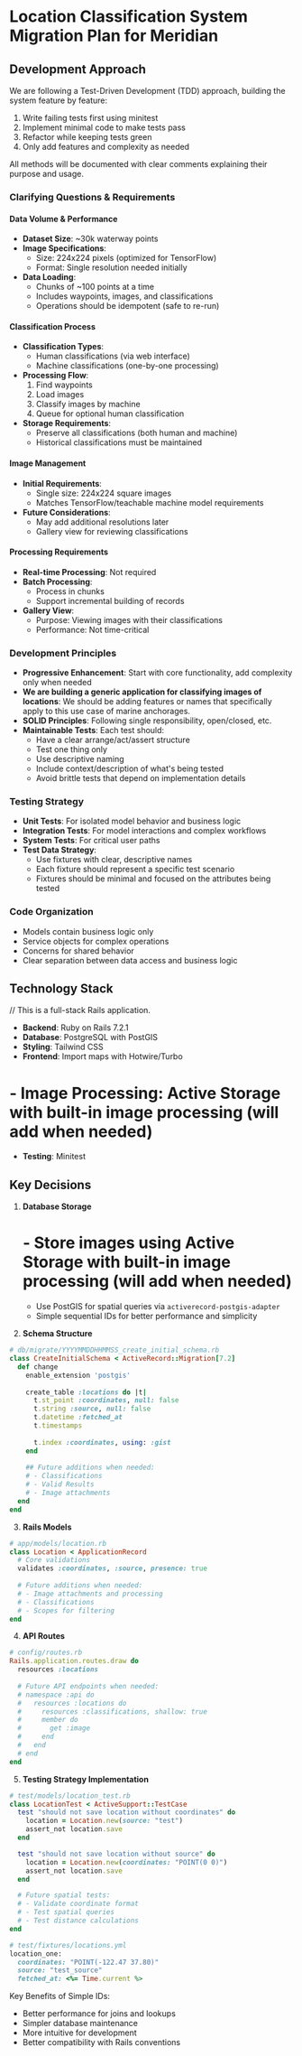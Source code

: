 # Location Classification System Migration Plan for Meridian

## Development Approach
We are following a Test-Driven Development (TDD) approach, building the system feature by feature:

1. Write failing tests first using minitest
2. Implement minimal code to make tests pass
3. Refactor while keeping tests green
4. Only add features and complexity as needed

All methods will be documented with clear comments explaining their purpose and usage.

### Clarifying Questions & Requirements

#### Data Volume & Performance
- **Dataset Size**: ~30k waterway points
- **Image Specifications**: 
  - Size: 224x224 pixels (optimized for TensorFlow)
  - Format: Single resolution needed initially
- **Data Loading**: 
  - Chunks of ~100 points at a time
  - Includes waypoints, images, and classifications
  - Operations should be idempotent (safe to re-run)

#### Classification Process
- **Classification Types**:
  - Human classifications (via web interface)
  - Machine classifications (one-by-one processing)
- **Processing Flow**:
  1. Find waypoints
  2. Load images
  3. Classify images by machine
  4. Queue for optional human classification
- **Storage Requirements**:
  - Preserve all classifications (both human and machine)
  - Historical classifications must be maintained

#### Image Management
- **Initial Requirements**:
  - Single size: 224x224 square images
  - Matches TensorFlow/teachable machine model requirements
- **Future Considerations**:
  - May add additional resolutions later
  - Gallery view for reviewing classifications

#### Processing Requirements
- **Real-time Processing**: Not required
- **Batch Processing**: 
  - Process in chunks
  - Support incremental building of records
- **Gallery View**:
  - Purpose: Viewing images with their classifications
  - Performance: Not time-critical

### Development Principles
- **Progressive Enhancement**: Start with core functionality, add complexity only when needed
- **We are building a generic application for classifying images of locations**: We should be adding features or names that specifically apply to this use case of marine anchorages.
- **SOLID Principles**: Following single responsibility, open/closed, etc.
- **Maintainable Tests**: Each test should:
  - Have a clear arrange/act/assert structure
  - Test one thing only
  - Use descriptive naming
  - Include context/description of what's being tested
  - Avoid brittle tests that depend on implementation details

### Testing Strategy
- **Unit Tests**: For isolated model behavior and business logic
- **Integration Tests**: For model interactions and complex workflows
- **System Tests**: For critical user paths
- **Test Data Strategy**:
  - Use fixtures with clear, descriptive names
  - Each fixture should represent a specific test scenario
  - Fixtures should be minimal and focused on the attributes being tested

### Code Organization
- Models contain business logic only
- Service objects for complex operations
- Concerns for shared behavior
- Clear separation between data access and business logic

## Technology Stack
// This is a full-stack Rails application. 
- **Backend**: Ruby on Rails 7.2.1
- **Database**: PostgreSQL with PostGIS
- **Styling**: Tailwind CSS
- **Frontend**: Import maps with Hotwire/Turbo
# - **Image Processing**: Active Storage with built-in image processing (will add when needed)
- **Testing**: Minitest

## Key Decisions
1. **Database Storage**
   # - Store images using Active Storage with built-in image processing (will add when needed)
   - Use PostGIS for spatial queries via `activerecord-postgis-adapter`
   - Simple sequential IDs for better performance and simplicity

2. **Schema Structure**
```ruby
# db/migrate/YYYYMMDDHHMMSS_create_initial_schema.rb
class CreateInitialSchema < ActiveRecord::Migration[7.2]
  def change
    enable_extension 'postgis'
    
    create_table :locations do |t|
      t.st_point :coordinates, null: false
      t.string :source, null: false
      t.datetime :fetched_at
      t.timestamps
      
      t.index :coordinates, using: :gist
    end
    
    ## Future additions when needed:
    # - Classifications
    # - Valid Results
    # - Image attachments
  end
end
```

3. **Rails Models**
```ruby
# app/models/location.rb
class Location < ApplicationRecord
  # Core validations
  validates :coordinates, :source, presence: true
  
  # Future additions when needed:
  # - Image attachments and processing
  # - Classifications
  # - Scopes for filtering
end
```

4. **API Routes**
```ruby
# config/routes.rb
Rails.application.routes.draw do
  resources :locations
  
  # Future API endpoints when needed:
  # namespace :api do
  #   resources :locations do
  #     resources :classifications, shallow: true
  #     member do
  #       get :image
  #     end
  #   end
  # end
end
```

5. **Testing Strategy Implementation**
```ruby
# test/models/location_test.rb
class LocationTest < ActiveSupport::TestCase
  test "should not save location without coordinates" do
    location = Location.new(source: "test")
    assert_not location.save
  end

  test "should not save location without source" do
    location = Location.new(coordinates: "POINT(0 0)")
    assert_not location.save
  end

  # Future spatial tests:
  # - Validate coordinate format
  # - Test spatial queries
  # - Test distance calculations
end

# test/fixtures/locations.yml
location_one:
  coordinates: "POINT(-122.47 37.80)"
  source: "test_source"
  fetched_at: <%= Time.current %>
```

Key Benefits of Simple IDs:
- Better performance for joins and lookups
- Simpler database maintenance
- More intuitive for development
- Better compatibility with Rails conventions